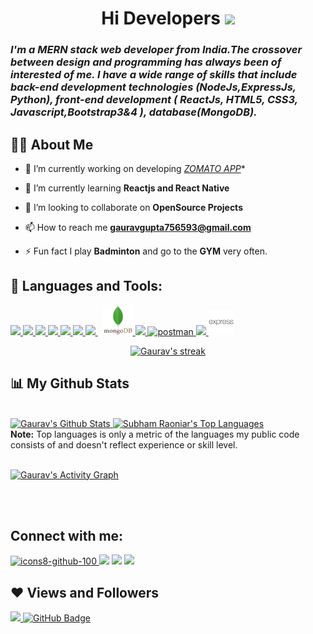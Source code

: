<h1 align="center">Hi Developers <img src="https://raw.githubusercontent.com/MartinHeinz/MartinHeinz/master/wave.gif" width="30px"></h1>
<h3 ><i>I'm a MERN stack web developer from India.The crossover between design and programming has always been of interested of me. I have a wide range of skills that include back-end development technologies (NodeJs,ExpressJs, Python), front-end development ( ReactJs, HTML5, CSS3, Javascript,Bootstrap3&4 ), database(MongoDB).</i></h3>


## 🙋‍♂️ About Me

- 🔭 I’m currently working on developing *[ZOMATO APP](https://github.com/gauravgupta799/edu_internship/tree/mycode/reactapp)**

- 🌱 I’m currently learning **Reactjs and React Native** 

- 👯 I’m looking to collaborate on **OpenSource Projects**

- 📫 How to reach me **gauravgupta756593@gmail.com**

- ⚡ Fun fact I play **Badminton** and go to the **GYM** very often.

## 🚀 Languages and Tools:

<p align="left"> 
    <a href="https://reactjs.org/" target="_blank"> <img src="https://img.icons8.com/color/48/000000/react-native.png"/> </a>
    <a href="https://developer.mozilla.org/en-US/docs/Web/JavaScript" target="_blank"> <img src="https://img.icons8.com/color/48/000000/javascript.png"/> </a> 
    <a href="https://www.w3.org/html/" target="_blank"> <img src="https://img.icons8.com/color/48/000000/html-5.png"/> </a> 
    <a href="https://www.w3schools.com/css/" target="_blank"> <img src="https://img.icons8.com/color/48/000000/css3.png"/> </a> 
    <a href="https://getbootstrap.com" target="_blank"> <img src="https://img.icons8.com/color/48/000000/bootstrap.png"/> </a> 
    <a href="https://redux.js.org" target="_blank"> <img src="https://img.icons8.com/color/48/000000/redux.png"/> </a>
    <a style="padding-right:8px;" href="https://nodejs.org" target="_blank"> <img src="https://img.icons8.com/color/48/000000/nodejs.png"/> </a> 
    <a href="https://www.mongodb.com/" target="_blank"> <img src="https://raw.githubusercontent.com/devicons/devicon/master/icons/mongodb/mongodb-original-wordmark.svg" alt="mongodb" width="48" height="48"/> </a> 
    <a href="https://www.python.org" target="_blank"> <img src="https://img.icons8.com/color/48/000000/python.png"/> </a> 
    <a href="https://postman.com" target="_blank"> <img src="https://www.vectorlogo.zone/logos/getpostman/getpostman-icon.svg" alt="postman" width="45" height="45"/> </a>   
    <a href="https://git-scm.com/" target="_blank"> <img src="https://img.icons8.com/color/48/000000/git.png"/> </a> 
    <a href="https://expressjs.com" target="_blank"> <img src="https://raw.githubusercontent.com/devicons/devicon/master/icons/express/express-original-wordmark.svg"            alt="express" width="40" height="40"/> </a> 
</p>

<p align="center">
    <a href="https://github.com/gauravgupta799/github-readme-streak-stats">
        <img title="🔥 Get streak stats for your profile at git.io/streak-stats" alt="Gaurav's streak" src="https://github-readme-streak-stats.herokuapp.com/?user=gauravgupta799&theme=black-ice&hide_border=true&stroke=0000&background=060A0CD0"/>
    </a>
</p>

## 📊 My Github Stats

  <br/>
    <a href="https://github.com/gauravgupta799/github-readme-stats">
    <img alt="Gaurav's Github Stats" src="https://github-readme-stats.vercel.app/api?username=gauravgupta799&show_icons=true&count_private=true&theme=react&hide_border=true&bg_color=0D1117" />
    </a>
    <a href="https://github.com/gauravgupta799/github-readme-stats">
    <img alt="Subham Raoniar's Top Languages" src="https://github-readme-stats.vercel.app/api/top-langs/?username=gauravgupta799&langs_count=8&count_private=true&layout=compact&theme=react&hide_border=true&bg_color=0D1117" />
    </a>
  <br/>
  <b>Note:</b> Top languages is only a metric of the languages my public code consists of and doesn't reflect experience or skill level.


<br/>
<br/>

<a href="https://github.com/gauravgupta799/github-readme-activity-graph"><img alt="Gaurav's Activity Graph" src="https://activity-graph.herokuapp.com/graph?username=gauravgupta799&bg_color=0D1117&color=5BCDEC&line=5BCDEC&point=FFFFFF&hide_border=true" /></a>

<br/>
<br/>

## Connect with me:
<p align="left">
<a href="https://github.com/gauravgupta799">
<img src="https://i.ibb.co/wYJdhph/icons8-github-100.png" alt="icons8-github-100" width="45px"/>
</a>
<a href = "https://www.linkedin.com/in/gauravgupta88/"><img src="https://img.icons8.com/fluent/48/000000/linkedin.png"/></a>
<a href = "https://twitter.com/subhamraoniar"><img src="https://img.icons8.com/fluent/48/000000/twitter.png"/></a>
<a href = "https://www.instagram.com/gaurav_gupta799"><img src="https://img.icons8.com/fluent/48/000000/instagram-new.png"/></a>
</p>

## ❤ Views and Followers
<a href="https://github.com/Meghna-DAS/github-profile-views-counter">
    <img src="https://komarev.com/ghpvc/?username=gauravgupta799">
</a>
<a href="https://github.com/gauravgupta799?tab=followers"><img src="https://img.shields.io/github/followers/gauravgupta799?label=Followers&style=social" alt="GitHub Badge"></a>
